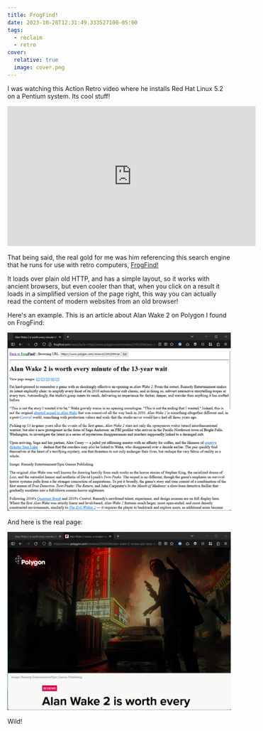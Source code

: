 ```yaml
---
title: FrogFind!
date: 2023-10-28T12:31:49.333527100-05:00
tags:
  - reclaim
  - retro
cover:
  relative: true
  image: cover.png
---
```

I was watching this Action Retro video where he installs Red Hat Linux 5.2 on a Pentium system. Its cool stuff! 

<iframe width="560" height="315" src="https://www.youtube-nocookie.com/embed/MsAHi7t4Cj8?si=cNZlrJlpusc3Keg2" title="YouTube video player" frameborder="0" allow="accelerometer; autoplay; clipboard-write; encrypted-media; gyroscope; picture-in-picture; web-share" allowfullscreen></iframe>

That being said, the real gold for me was him referencing this search engine that he runs for use with retro computers, [FrogFind!](http://frogfind.com/)

It loads over plain old HTTP, and has a simple layout, so it works with ancient browsers, but even cooler than that, when you click on a result it loads in a simplified version of the page right, this way you can actually read the content of modern websites from an old browser!

Here's an example. This is an article about Alan Wake 2 on Polygon I found on FrogFind:

![](Pasted%20image%2020231028123814.png)

And here is the real page:

![](Pasted%20image%2020231028123833.png)

Wild!